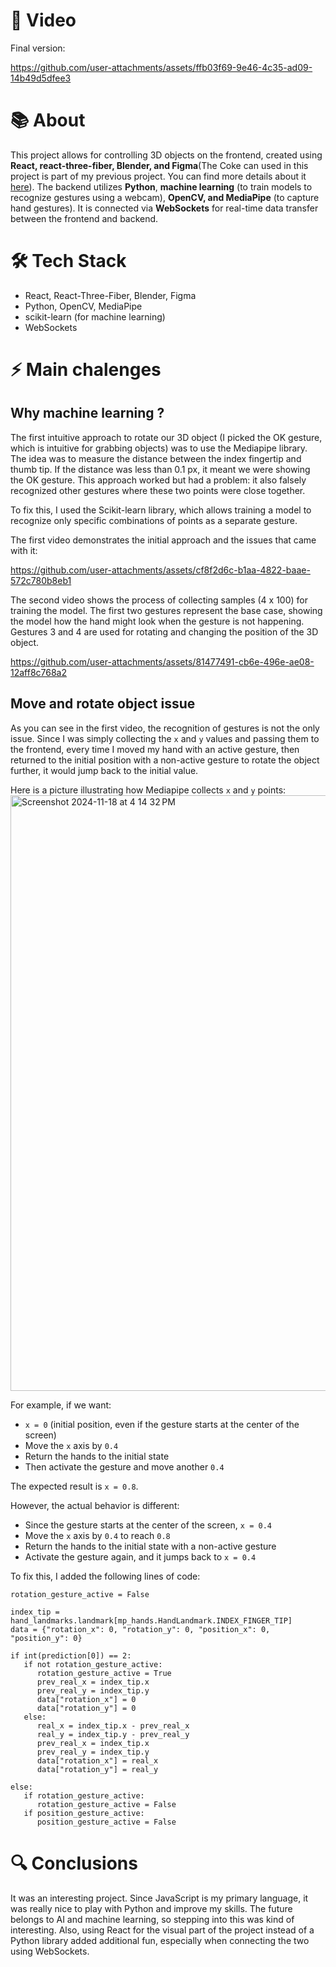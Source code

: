 # 🍿 Video

Final version: 


https://github.com/user-attachments/assets/ffb03f69-9e46-4c35-ad09-14b49d5dfee3


# 📚 About

This project allows for controlling 3D objects on the frontend, created using **React, react-three-fiber, Blender, and Figma**(The Coke can used in this project is part of my previous project. You can find more details about it [here](https://github.com/Bilovodskyi/3D-coca-cola)). The backend utilizes **Python**, **machine learning** (to train models to recognize gestures using a webcam), **OpenCV, and MediaPipe** (to capture hand gestures). It is connected via **WebSockets** for real-time data transfer between the frontend and backend.

# 🛠️ Tech Stack

-   React, React-Three-Fiber, Blender, Figma
-   Python, OpenCV, MediaPipe
-   scikit-learn (for machine learning)
-   WebSockets

# ⚡ Main chalenges

## Why machine learning ? 

The first intuitive approach to rotate our 3D object (I picked the OK gesture, which is intuitive for grabbing objects) was to use the Mediapipe library. The idea was to measure the distance between the index fingertip and thumb tip. If the distance was less than 0.1 px, it meant we were showing the OK gesture. This approach worked but had a problem: it also falsely recognized other gestures where these two points were close together.

To fix this, I used the Scikit-learn library, which allows training a model to recognize only specific combinations of points as a separate gesture.

The first video demonstrates the initial approach and the issues that came with it:


https://github.com/user-attachments/assets/cf8f2d6c-b1aa-4822-baae-572c780b8eb1


The second video shows the process of collecting samples (4 x 100) for training the model. The first two gestures represent the base case, showing the model how the hand might look when the gesture is not happening. Gestures 3 and 4 are used for rotating and changing the position of the 3D object.


https://github.com/user-attachments/assets/81477491-cb6e-496e-ae08-12aff8c768a2


## Move and rotate object issue

As you can see in the first video, the recognition of gestures is not the only issue. Since I was simply collecting the `x` and `y` values and passing them to the frontend, every time I moved my hand with an active gesture, then returned to the initial position with a non-active gesture to rotate the object further, it would jump back to the initial value.

Here is a picture illustrating how Mediapipe collects `x` and `y` points:
<img width="953" alt="Screenshot 2024-11-18 at 4 14 32 PM" src="https://github.com/user-attachments/assets/e1b0d0af-6ca9-4180-8c16-36c24ed5f094">

For example, if we want:

- `x = 0` (initial position, even if the gesture starts at the center of the screen)  
- Move the `x` axis by `0.4`  
- Return the hands to the initial state  
- Then activate the gesture and move another `0.4`  

The expected result is `x = 0.8`.  

However, the actual behavior is different:

- Since the gesture starts at the center of the screen, `x = 0.4`  
- Move the `x` axis by `0.4` to reach `0.8`  
- Return the hands to the initial state with a non-active gesture  
- Activate the gesture again, and it jumps back to `x = 0.4`

To fix this, I added the following lines of code:

```
rotation_gesture_active = False

index_tip = hand_landmarks.landmark[mp_hands.HandLandmark.INDEX_FINGER_TIP]
data = {"rotation_x": 0, "rotation_y": 0, "position_x": 0, "position_y": 0}

if int(prediction[0]) == 2:
   if not rotation_gesture_active:
      rotation_gesture_active = True
      prev_real_x = index_tip.x
      prev_real_y = index_tip.y
      data["rotation_x"] = 0
      data["rotation_y"] = 0
   else:
      real_x = index_tip.x - prev_real_x
      real_y = index_tip.y - prev_real_y
      prev_real_x = index_tip.x
      prev_real_y = index_tip.y
      data["rotation_x"] = real_x
      data["rotation_y"] = real_y

else:
   if rotation_gesture_active:
      rotation_gesture_active = False
   if position_gesture_active:
      position_gesture_active = False
```

# 🔍 Conclusions 

It was an interesting project. Since JavaScript is my primary language, it was really nice to play with Python and improve my skills. The future belongs to AI and machine learning, so stepping into this was kind of interesting. Also, using React for the visual part of the project instead of a Python library added additional fun, especially when connecting the two using WebSockets.








